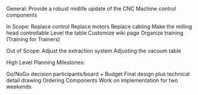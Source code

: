 General:
Provide a robust midlife update of the CNC Machine control components

In Scope:
Replace control
Replace motors
Replace cabling
Make the milling head controllable
Level the table
Customize wiki page
Organize training (Training for Trainers)

Out of Scope:
Adjust the extraction system
Adjusting the vacuum table

High Level Planning Milestones:

Go/NoGo decision participants/board + Budget
Final design plus technical detail drawing
Ordering Components
Work on implementation for two weekends
